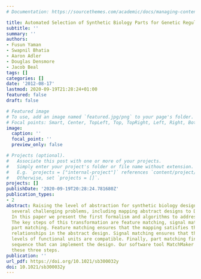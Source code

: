 ```yaml
---
# Documentation: https://sourcethemes.com/academic/docs/managing-content/

title: Automated Selection of Synthetic Biology Parts for Genetic Regulatory Networks
subtitle: ''
summary: ''
authors:
- Fusun Yaman
- Swapnil Bhatia
- Aaron Adler
- Douglas Densmore
- Jacob Beal
tags: []
categories: []
date: '2012-08-17'
lastmod: 2020-09-19T21:28:24+01:00
featured: false
draft: false

# Featured image
# To use, add an image named `featured.jpg/png` to your page's folder.
# Focal points: Smart, Center, TopLeft, Top, TopRight, Left, Right, BottomLeft, Bottom, BottomRight.
image:
  caption: ''
  focal_point: ''
  preview_only: false

# Projects (optional).
#   Associate this post with one or more of your projects.
#   Simply enter your project's folder or file name without extension.
#   E.g. `projects = ["internal-project"]` references `content/project/deep-learning/index.md`.
#   Otherwise, set `projects = []`.
projects: []
publishDate: '2020-09-19T20:28:24.781680Z'
publication_types:
- 2
abstract: Raising the level of abstraction for synthetic biology design requires solving
  several challenging problems, including mapping abstract designs to DNA sequences.
  In this paper we present the first formalism and algorithms to address this problem.
  The key steps of this transformation are feature matching, signal matching, and
  part matching. Feature matching ensures that the mapping satisfies the regulatory
  relationships in the abstract design. Signal matching ensures that the expression
  levels of functional units are compatible. Finally, part matching finds a DNA part
  sequence that can implement the design. Our software tool MatchMaker implements
  these three steps.
publication: ''
url_pdf: https://doi.org/10.1021/sb300032y
doi: 10.1021/sb300032y
---
```

